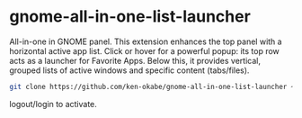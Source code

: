 # gnome-all-in-one-list-launcher
All-in-one in GNOME panel.  This extension enhances the top panel with a horizontal active app list. Click or hover for a powerful popup: its top row acts as a launcher for Favorite Apps. Below this, it provides vertical, grouped lists of active windows and specific content (tabs/files).


```sh
git clone https://github.com/ken-okabe/gnome-all-in-one-list-launcher ~/.local/share/gnome-shell/extensions/all-in-one@ken-okabe.github.io
```

logout/login to activate.